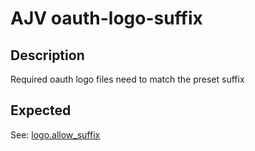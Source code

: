 # AJV oauth-logo-suffix

## Description

Required oauth logo files need to match the preset suffix

## Expected

See: [logo.allow_suffix](/configs/oauth#avatar-allow-suffix)
